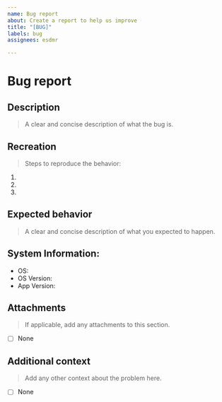 ```yaml
---
name: Bug report
about: Create a report to help us improve
title: "[BUG]"
labels: bug
assignees: esdmr

---
```

# Bug report

## Description
> A clear and concise description of what the bug is.

## Recreation
> Steps to reproduce the behavior:

1.
2.
3. 

## Expected behavior
> A clear and concise description of what you expected to happen.


## System Information:
- OS: 
- OS Version: 
- App Version: 

## Attachments
> If applicable, add any attachments to this section.
<!-- Put a x in these braces to check them. -->
- [ ] None

## Additional context
> Add any other context about the problem here.
<!-- Put a x in these braces to check them. -->
- [ ] None
